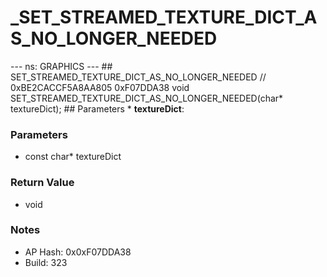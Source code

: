# _SET_STREAMED_TEXTURE_DICT_AS_NO_LONGER_NEEDED

--- ns: GRAPHICS --- ## SET_STREAMED_TEXTURE_DICT_AS_NO_LONGER_NEEDED  // 0xBE2CACCF5A8AA805 0xF07DDA38 void SET_STREAMED_TEXTURE_DICT_AS_NO_LONGER_NEEDED(char* textureDict);   ## Parameters * **textureDict**:

### Parameters
* const char* textureDict

### Return Value
* void

### Notes
* AP Hash: 0x0xF07DDA38
* Build: 323

